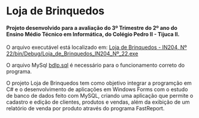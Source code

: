 # Loja de Brinquedos

#### Projeto desenvolvido para a avaliação do 3º Trimestre do 2º ano do Ensino Médio Técnico em Informática, do Colégio Pedro II - Tijuca II.

O arquivo executável está localizado em: [Loja de Brinquedos - IN204, Nº 22/bin/Debug/Loja_de_Brinquedos_IN204_Nº_22.exe](Loja%20de%20Brinquedos%20-%20IN204%2C%20Nº%2022/bin/Debug/Loja_de_Brinquedos_IN204_Nº_22.exe)

O arquivo MySql [bdlp.sql](bdlp.sql) é necessário para o funcionamento correto do programa.

O projeto Loja de Brinquedos tem como objetivo integrar a programção em C# e o desenvolvimento de aplicações
em Windows Forms com o estudo de banco de dados feito com MySQL, criando uma aplicação que permite o cadastro e edição
de clientes, produtos e vendas, além da exibição de um relatório de venda por produto através do programa FastReport.
